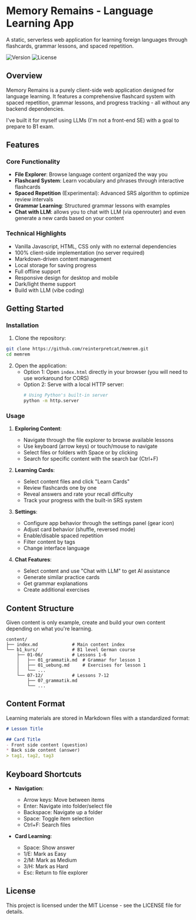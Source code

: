 # Memory Remains - Language Learning App

A static, serverless web application for learning foreign languages through flashcards, grammar lessons, and spaced repetition.

![Version](https://img.shields.io/badge/version-0.1.0-blue.svg)
![License](https://img.shields.io/badge/license-MIT-green.svg)

## Overview

Memory Remains is a purely client-side web application designed for language learning. It features a comprehensive flashcard system with spaced repetition, grammar lessons, and progress tracking - all without any backend dependencies.

I've built it for myself using LLMs (I'm not a front-end SE) with a goal to prepare to B1 exam.

## Features

### Core Functionality
- **File Explorer**: Browse language content organized the way you
- **Flashcard System**: Learn vocabulary and phrases through interactive flashcards
- **Spaced Repetition** (Experimental): Advanced SRS algorithm to optimize review intervals
- **Grammar Learning**: Structured grammar lessons with examples
- **Chat with LLM**: allows you to chat with LLM (via openrouter) and even generate a new cards based on your content


### Technical Highlights
- Vanilla Javascript, HTML, CSS only with no external dependencies
- 100% client-side implementation (no server required)
- Markdown-driven content management
- Local storage for saving progress
- Full offline support
- Responsive design for desktop and mobile
- Dark/light theme support
- Build with LLM (vibe coding)

## Getting Started

### Installation

1. Clone the repository:
```bash
git clone https://github.com/reinterpretcat/memrem.git
cd memrem
```

2. Open the application:
   - Option 1: Open `index.html` directly in your browser (you will need to use workaround for CORS)
   - Option 2: Serve with a local HTTP server:
     ```bash
     # Using Python's built-in server
     python -m http.server
     ```

### Usage

1. **Exploring Content**:
   - Navigate through the file explorer to browse available lessons
   - Use keyboard (arrow keys) or touch/mouse to navigate
   - Select files or folders with Space or by clicking
   - Search for specific content with the search bar (Ctrl+F)

2. **Learning Cards**:
   - Select content files and click "Learn Cards"
   - Review flashcards one by one
   - Reveal answers and rate your recall difficulty
   - Track your progress with the built-in SRS system

3. **Settings**:
   - Configure app behavior through the settings panel (gear icon)
   - Adjust card behavior (shuffle, reversed mode)
   - Enable/disable spaced repetition
   - Filter content by tags
   - Change interface language

4. **Chat Features**:
   - Select content and use "Chat with LLM" to get AI assistance
   - Generate similar practice cards
   - Get grammar explanations
   - Create additional exercises

## Content Structure

Given content is only example, create and build your own content depending on what you're learning.

```
content/
├── index.md             # Main content index
└── b1_kurs/             # B1 level German course
    ├── 01-06/           # Lessons 1-6
    │   ├── 01_grammatik.md  # Grammar for lesson 1
    │   ├── 01_uebung.md     # Exercises for lesson 1
    │   └── ...
    └── 07-12/           # Lessons 7-12
        ├── 07_grammatik.md
        └── ...
```

## Content Format

Learning materials are stored in Markdown files with a standardized format:

```markdown
# Lesson Title

## Card Title
- Front side content (question)
* Back side content (answer)
> tag1, tag2, tag3
```

## Keyboard Shortcuts

- **Navigation**:
  - Arrow keys: Move between items
  - Enter: Navigate into folder/select file
  - Backspace: Navigate up a folder
  - Space: Toggle item selection
  - Ctrl+F: Search files

- **Card Learning**:
  - Space: Show answer
  - 1/E: Mark as Easy
  - 2/M: Mark as Medium
  - 3/H: Mark as Hard
  - Esc: Return to file explorer


## License

This project is licensed under the MIT License - see the LICENSE file for details.
